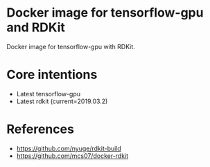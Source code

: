 # Docker image for tensorflow-gpu and RDKit
Docker image for tensorflow-gpu with RDKit.

# Core intentions
- Latest tensorflow-gpu
- Latest rdkit (current=2019.03.2)

# References
- https://github.com/nyuge/rdkit-build
- https://github.com/mcs07/docker-rdkit
